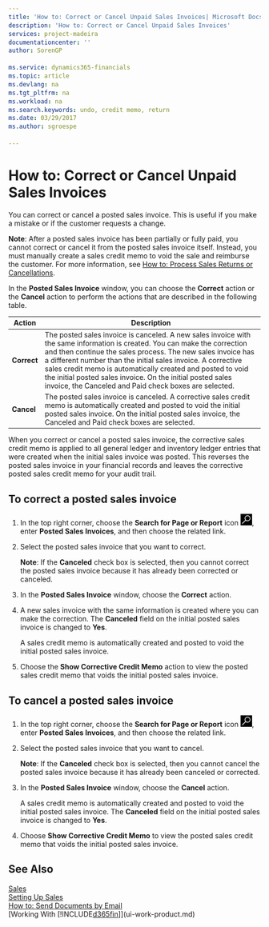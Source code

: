 ```yaml
---
title: 'How to: Correct or Cancel Unpaid Sales Invoices| Microsoft Docs'
description: 'How to: Correct or Cancel Unpaid Sales Invoices'
services: project-madeira
documentationcenter: ''
author: SorenGP

ms.service: dynamics365-financials
ms.topic: article
ms.devlang: na
ms.tgt_pltfrm: na
ms.workload: na
ms.search.keywords: undo, credit memo, return
ms.date: 03/29/2017
ms.author: sgroespe

---
```

# How to: Correct or Cancel Unpaid Sales Invoices
You can correct or cancel a posted sales invoice. This is useful if you make a mistake or if the customer requests a change.

**Note**: After a posted sales invoice has been partially or fully paid, you cannot correct or cancel it from the posted sales invoice itself. Instead, you must manually create a sales credit memo to void the sale and reimburse the customer. For more information, see [How to: Process Sales Returns or Cancellations](sales-how-process-sales-returns-cancellations.md).

In the **Posted Sales Invoice** window, you can choose the **Correct** action or the **Cancel** action to perform the actions that are described in the following table.

| Action | Description |
| --- | --- |
| **Correct** |The posted sales invoice is canceled. A new sales invoice with the same information is created. You can make the correction and then continue the sales process. The new sales invoice has a different number than the initial sales invoice. A corrective sales credit memo is automatically created and posted to void the initial posted sales invoice. On the initial posted sales invoice, the Canceled and Paid check boxes are selected. |
| **Cancel** |The posted sales invoice is canceled. A corrective sales credit memo is automatically created and posted to void the initial posted sales invoice. On the initial posted sales invoice, the Canceled and Paid check boxes are selected. |

When you correct or cancel a posted sales invoice, the corrective sales credit memo is applied to all general ledger and inventory ledger entries that were created when the initial sales invoice was posted. This reverses the posted sales invoice in your financial records and leaves the corrective posted sales credit memo for your audit trail.

## To correct a posted sales invoice
1. In the top right corner, choose the **Search for Page or Report** icon ![Search for Page or Report](media/ui-search/search_small.png "Search for Page or Report icon"), enter **Posted Sales Invoices**, and then choose the related link.  
2. Select the posted sales invoice that you want to correct.

    **Note**: If the **Canceled** check box is selected, then you cannot correct the posted sales invoice because it has already been corrected or canceled.
3. In the **Posted Sales Invoice** window, choose the **Correct** action.  
4. A new sales invoice with the same information is created where you can make the correction. The **Canceled** field on the initial posted sales invoice is changed to **Yes**.

    A sales credit memo is automatically created and posted to void the initial posted sales invoice.
5. Choose the **Show Corrective Credit Memo** action to view the posted sales credit memo that voids the initial posted sales invoice.

## To cancel a posted sales invoice
1. In the top right corner, choose the **Search for Page or Report** icon ![Search for Page or Report](media/ui-search/search_small.png "Search for Page or Report icon"), enter **Posted Sales Invoices**, and then choose the related link.  
2. Select the posted sales invoice that you want to cancel.

    **Note**: If the **Canceled** check box is selected, then you cannot cancel the posted sales invoice because it has already been canceled or corrected.
3. In the **Posted Sales Invoice** window, choose the **Cancel** action.

    A sales credit memo is automatically created and posted to void the initial posted sales invoice. The **Canceled** field on the initial posted sales invoice is changed to **Yes**.
4. Choose **Show Corrective Credit Memo** to view the posted sales credit memo that voids the initial posted sales invoice.

## See Also
[Sales](sales-manage-sales.md)  
[Setting Up Sales](sales-setup-sales.md)  
[How to: Send Documents by Email](ui-how-send-documents-email.md)  
[Working With [!INCLUDE[d365fin](includes/d365fin_md.md)]](ui-work-product.md)
